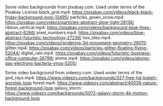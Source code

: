 Some video backgrounds from pixabay.com.  Used under terms of the Pixabay License
black_grid.mp4: https://pixabay.com/videos/black-black-friday-background-loop-13495/
particles_green_snow.mp4: https://pixabay.com/videos/particles-abstract-glow-light-28136/
ribbon_vertical.mp4: https://pixabay.com/videos/background-blue-lines-abstract-6266/
pixel_numbers.mp4: https://pixabay.com/videos/blue-abstract-futuristic-technology-27239/
hex_tiles.mp4: https://pixabay.com/videos/rendering-3d-movement-geometry-26011/
glitter.mp4: https://pixabay.com/videos/particles-glitter-floating-flying-52044/
digital_rain.mp4: https://pixabay.com/videos/futuristic-business-office-computer-26798/
atoms.mp4: https://pixabay.com/videos/atoms-gas-electrons-bacteria-virus-5205/

Some video background from videezy.com.  Used under terms of the 
god_rays.mp4: https://www.videezy.com/backgrounds/327-free-hd-bokeh-worship-loop
forest.mp4: https://www.videezy.com/abstract/40039-nature-forest-background-loop
galaxy_storm: https://www.videezy.com/backgrounds/5072-galaxy-storm-4k-motion-background-loop
